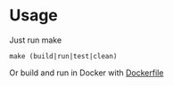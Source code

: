 # Usage

Just run make
```
make (build|run|test|clean)
```

Or build and run in Docker with [Dockerfile](build/Dockerfile)
